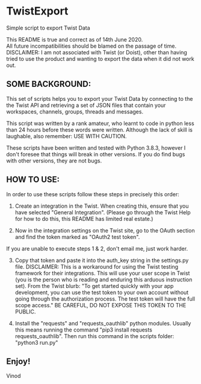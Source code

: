 # TwistExport
Simple script to export Twist Data

This README is true and correct as of 14th June 2020.  
All future incompatibilities should be blamed on the passage of time.  
DISCLAIMER: I am not associated with Twist (or Doist), other than having tried to use the product and wanting to export the data when it did not work out.

## SOME BACKGROUND:
This set of scripts helps you to export your Twist Data by connecting to the the Twist API and retrieving a set of JSON files that contain your workspaces, channels, groups, threads and messages.

This script was written by a rank amateur, who learnt to code in python less than 24 hours before these words were written. Although the lack of skill is laughable, also remember:
USE WITH CAUTION.

These scripts have been written and tested with Python 3.8.3, however I don't foresee that things will break in other versions. If you do find bugs with other versions, they are not bugs.

## HOW TO USE:
In order to use these scripts follow these steps in precisely this order:

1. Create an integration in the Twist. When creating this, ensure that you have selected "General Integration". (Please go through the Twist Help for how to do this, this README has limited real estate.)

2. Now in the integration settings on the Twist site, go to the OAuth section and find the token marked as "OAuth2 test token".

If you are unable to execute steps 1 & 2, don't email me, just work harder.

3. Copy that token and paste it into the auth_key string in the settings.py file.
DISCLAIMER: This is a workaround for using the Twist testing framework for their integrations. This will use your user scope in Twist (you is the person who is reading and enduring this arduous instruction set).
From the Twist blurb:
"To get started quickly with your app development, you can use the test token to your own account without going through the authorization process. The test token will have the full scope access."
BE CAREFUL, DO NOT EXPOSE THIS TOKEN TO THE PUBLIC.

4. Install the "requests" and "requests_oauthlib" python modules. Usually this means running the command "pip3 install requests requests_oauthlib". Then run this command in the scripts folder: "python3 run.py"

Enjoy!
--
Vinod
